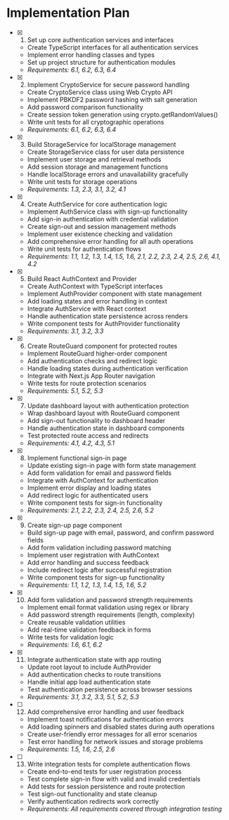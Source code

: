 # Implementation Plan

- [x] 1. Set up core authentication services and interfaces
  - Create TypeScript interfaces for all authentication services
  - Implement error handling classes and types
  - Set up project structure for authentication modules
  - _Requirements: 6.1, 6.2, 6.3, 6.4_

- [x] 2. Implement CryptoService for secure password handling
  - Create CryptoService class using Web Crypto API
  - Implement PBKDF2 password hashing with salt generation
  - Add password comparison functionality
  - Create session token generation using crypto.getRandomValues()
  - Write unit tests for all cryptographic operations
  - _Requirements: 6.1, 6.2, 6.3, 6.4_

- [x] 3. Build StorageService for localStorage management
  - Create StorageService class for user data persistence
  - Implement user storage and retrieval methods
  - Add session storage and management functions
  - Handle localStorage errors and unavailability gracefully
  - Write unit tests for storage operations
  - _Requirements: 1.3, 2.3, 3.1, 3.2, 4.1_

- [x] 4. Create AuthService for core authentication logic
  - Implement AuthService class with sign-up functionality
  - Add sign-in authentication with credential validation
  - Create sign-out and session management methods
  - Implement user existence checking and validation
  - Add comprehensive error handling for all auth operations
  - Write unit tests for authentication flows
  - _Requirements: 1.1, 1.2, 1.3, 1.4, 1.5, 1.6, 2.1, 2.2, 2.3, 2.4, 2.5, 2.6, 4.1, 4.2_

- [x] 5. Build React AuthContext and Provider
  - Create AuthContext with TypeScript interfaces
  - Implement AuthProvider component with state management
  - Add loading states and error handling in context
  - Integrate AuthService with React context
  - Handle authentication state persistence across renders
  - Write component tests for AuthProvider functionality
  - _Requirements: 3.1, 3.2, 3.3_

- [x] 6. Create RouteGuard component for protected routes
  - Implement RouteGuard higher-order component
  - Add authentication checks and redirect logic
  - Handle loading states during authentication verification
  - Integrate with Next.js App Router navigation
  - Write tests for route protection scenarios
  - _Requirements: 5.1, 5.2, 5.3_

- [x] 7. Update dashboard layout with authentication protection
  - Wrap dashboard layout with RouteGuard component
  - Add sign-out functionality to dashboard header
  - Handle authentication state in dashboard components
  - Test protected route access and redirects
  - _Requirements: 4.1, 4.2, 4.3, 5.1_

- [x] 8. Implement functional sign-in page
  - Update existing sign-in page with form state management
  - Add form validation for email and password fields
  - Integrate with AuthContext for authentication
  - Implement error display and loading states
  - Add redirect logic for authenticated users
  - Write component tests for sign-in functionality
  - _Requirements: 2.1, 2.2, 2.3, 2.4, 2.5, 2.6, 5.2_

- [x] 9. Create sign-up page component
  - Build sign-up page with email, password, and confirm password fields
  - Add form validation including password matching
  - Implement user registration with AuthContext
  - Add error handling and success feedback
  - Include redirect logic after successful registration
  - Write component tests for sign-up functionality
  - _Requirements: 1.1, 1.2, 1.3, 1.4, 1.5, 1.6, 5.2_

- [x] 10. Add form validation and password strength requirements
  - Implement email format validation using regex or library
  - Add password strength requirements (length, complexity)
  - Create reusable validation utilities
  - Add real-time validation feedback in forms
  - Write tests for validation logic
  - _Requirements: 1.6, 6.1, 6.2_

- [x] 11. Integrate authentication state with app routing
  - Update root layout to include AuthProvider
  - Add authentication checks to route transitions
  - Handle initial app load authentication state
  - Test authentication persistence across browser sessions
  - _Requirements: 3.1, 3.2, 3.3, 5.1, 5.2, 5.3_

- [ ] 12. Add comprehensive error handling and user feedback
  - Implement toast notifications for authentication errors
  - Add loading spinners and disabled states during auth operations
  - Create user-friendly error messages for all error scenarios
  - Test error handling for network issues and storage problems
  - _Requirements: 1.5, 1.6, 2.5, 2.6_

- [ ] 13. Write integration tests for complete authentication flows
  - Create end-to-end tests for user registration process
  - Test complete sign-in flow with valid and invalid credentials
  - Add tests for session persistence and route protection
  - Test sign-out functionality and state cleanup
  - Verify authentication redirects work correctly
  - _Requirements: All requirements covered through integration testing_